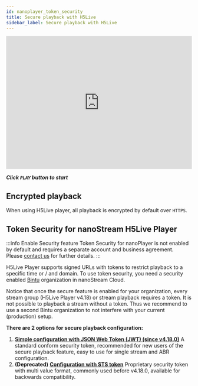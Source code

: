 ```yaml
---
id: nanoplayer_token_security
title: Secure playback with H5Live
sidebar_label: Secure playback with H5Live
---
```


<iframe width="100%" height="360" src="https://www.youtube.com/embed/nOmcvcgr6UI" frameborder="0" allowfullscreen></iframe>


***Click `PLAY` button to start***

## Encrypted playback

When using H5Live player, all playback is encrypted by default over `HTTPS`.

## Token Security for nanoStream H5Live Player

:::info Enable Security feature
Token Security for nanoPlayer is not enabled by default and requires a separate account and business agreement. <br/>
Please [contact us](https://www.nanocosmos.de/support) for further details.
:::

H5Live Player supports signed URLs with tokens to restrict playback to a specific time or / and domain. To use token security, you need a security enabled [Bintu](../cloud/bintu_api) organization in nanoStream Cloud.

Notice that once the secure feature is enabled for your organization, every stream group (H5Live Player v4.18) or stream playback requires a token. It is not possible to playback a stream without a token.
Thus we recommend to use a second Bintu organization to not interfere with your current (production) setup.

**There are 2 options for secure playback configuration:**

 1. [**Simple configuration with JSON Web Token (JWT) (since v4.18.0)**](./nanoplayer_security_jwt)
    A standard conform security token, recommended for new users of the secure playback feature, easy to use for single stream and ABR configuration.
 2. **(Deprecated)** [**Configuration with STS token**](./nanoplayer_feature_security_sts)
    Proprietary security token with multi value format, commonly used before v4.18.0, available for backwards compatibility.
